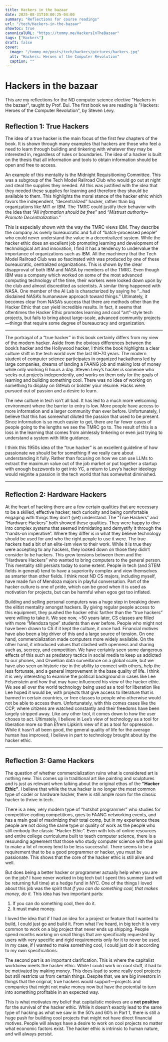 ```yaml
---
title: Hackers in the bazaar
date: 2025-08-31T10:00:25-04:00
summary: "Reflections for course readings"
url: "/tech/Hackers-in-the-bazaar"
showtoc: true
canonicalURL: "https://tommy.me/HackersInTheBazaar"
tags: ["Hackers"]
draft: false
cover:
  image: "/tommy.me/posts/tech/hackers/pictures/hackers.jpg"
  alt: "Hackers: Heroes of the Computer Revolution"
  caption: ""
---
```


# Hackers in the bazaar

This are my reflections for the ND computer science elective "Hackers in the bazaar", taught by Prof. Bui.
The first book we are reading is "Hackers: Heroes of the Computer Revolution", by Steven Levy.

## Reflection 1: True Hackers

The idea of a true hacker is the main focus of the first few chapters of the book. It is shown through many examples that hackers are those who feel a need to learn through building and tinkering with whatever they may be interested in, regardless of rules or boundaries. The idea of a hacker is built on the thesis that all information and tools to obtain information should be open and free to access.

An example of this mentality is the Midnight Requisitioning Committee. This was a subgroup of the Tech Model Railroad Club who would go out at night and steal the supplies they needed. All this was justified with the idea that they needed these supplies for learning and therefore they should be available to them. This highlights the moral stance of the hacker ethic which favors the independent, “decentralized” hacker, rather than big organizations like MIT or IBM. The TMRC could justify their behavior with the idea that _“All information should be free”_ and _“Mistrust authority–Promote Decentralization.”_

This is especially shown with the way the TMRC views IBM. They describe the company as overly bureaucratic and full of “batch-processed people” who could never understand the value in a decentralized system. While the hacker ethic does an excellent job promoting learning and development of technological art and innovation, I find it has a tendency to undervalue the importance of organizations such as IBM. All the machinery that the Tech Model Railroad Club was so fascinated with was produced by one of these bureaucratic, centralized organizations. This is shown by the clear disapproval of both IBM and NASA by members of the TMRC. Even though IBM was a company which worked on some of the most advanced computing technology of the time, their workers were looked down upon by the club and almost discredited as scientists. A similar thing happened with NASA. One member of the AI Lab is characterized by saying he “...had disdained NASA’s humanwave approach toward things.” Ultimately, it becomes clear from NASA’s success that there are methods other than the Hacker Ethic that can yield incredible results. In fact, it seems that oftentimes the Hacker Ethic promotes learning and cool “art”-style tech projects, but fails to bring about large-scale, advanced community projects—things that require some degree of bureaucracy and organization.

---

The portrayal of a “true hacker” in this book certainly differs from my view of the modern hacker. Aside from the obvious differences between the book’s hacker and the Hollywood hacker, I think the book highlights a clear culture shift in the tech world over the last 60–70 years. The modern student of computer science participates in organized hackathons led by large companies, dreams of landing a FAANG job and making lots of money while only working 6 hours a day. Steven Levy’s hacker is someone who seeks out projects independently, and works on them only for the goals of learning and building something cool. There was no idea of working on something to display on GitHub or bolster your résumé. Hacks were pursued out of passion and a desire to learn.

The new culture in tech isn’t all bad. It has led to a much more welcoming environment where the barrier to entry is low. More people have access to more information and a larger community than ever before. Unfortunately, I believe that this has somewhat diluted the passion that used to be present. Since information is so much easier to get, there are far fewer cases of people going to the lengths we see the TMRC go to. The result of this is a loss in the learning that comes from aimlessly tinkering or even just trying to understand a system with little guidance.

I think this 1950s idea of the “true hacker” is an excellent guideline of how passionate we should be for something if we really care about understanding it fully. Rather than focusing on how we can use LLMs to extract the maximum value out of the job market or put together a startup with enough buzzwords to get into YC, a return to Levy’s hacker ideology would reignite a passion in the tech world that has somewhat diminished.

---

## Reflection 2: Hardware Hackers

At the heart of hacking there are a few certain qualities that are necessary to be a skilled, effective hacker; tech curiosity and being comfortable engaging with things they don’t (yet) understand. The “True Hackers” and “Hardware Hackers” both showed these qualities. They were happy to dive into complex systems that seemed intimidating and demystify it through the “hands-on imperative”. Where they differ is in what they believe technology should be used for and who the right people to use it were. The true hackers had a bit of an elite-ism view to their work. While it is true they were accepting to any hackers, they looked down on those they didn’t consider to be hackers. This grew tensions between them and the “Hardware Hackers” who wanted to bring computers to the general person. This mentality still persists today to some extent. People in tech (and STEM fields in general) tend to have a superiority complex and view themselves as smarter than other fields. I think most ND CS majors, including myself, have made fun of Mendoza majors in playful conversation. Part of the hacker culture is one of pride, which can be good when it is used as motivation for projects, but can be harmful when egos get too inflated.

Building and selling personal computers was a huge step in breaking down the elitist mentality amongst hackers. By giving regular people access to this equipment, they pushed the hacker ethic farther than the “true hackers” were willing to take it. We see now, ~50 years later, CS classes are filled with more “Mendoza type” students than ever before. People who might not have been drawn to CS if it kept the culture, it once had. Financial motives have also been a big driver of this and a large source of tension. On one hand, commercialization made computers more widely available. On the other hand, it introduced values that clashed with openness and sharing such as, secrecy, and competition. We have certainly seen some dangerous effects of this such as predatory tactics in social media to keep us addicted to our phones, and Orwellian data surveillance on a global scale, but we have also seen an historic rise in the ability to connect with others, help the less fortunate, and a general improvement in the base quality of life. I think it is very interesting to examine the political background in cases like Lee Felsenstein and how that may have influenced his view of the hacker ethic. We see all over the world technology being used as a tool for liberation like Lee hoped it would be, with projects that give access to literature that is banned in certain countries, or free classes to people who otherwise would not be able to access them. Unfortunately, with this comes cases like the CCP, where citizens are watched constantly and their freedoms have been largely stripped away. Like any other tool, it comes down to how the user choses to act. Ultimately, I believe in Lee’s view of technology as a tool for liberation more so than Efrem Lipkin’s view of it as a tool for oppression. While it hasn’t all been good, the general quality of life for the average human has improved, I believe in part to technology brought about by the hacker ethic.

---

## Reflection 3: Game Hackers

The question of whether commercialization ruins what is considered art is nothing new. This comes up in traditional art like painting and sculptures and is just as relevant when talking about the original ethos of the **“Hacker Ethic”**. I believe that while the true hacker is no longer the most common type of coder or hardware hacker, there is still ample room for the classic hacker to thrive in tech.

There is a new, very modern type of “hotshot programmer” who studies for competitive coding competitions, goes to FAANG networking events, and has a main goal of maximizing their total comp, but in my experience these people are not doing the same type or quality of work as the people who still embody the classic “Hacker Ethic”. Even with lots of online resources and entire college curriculums built to teach computer science, there is a resounding agreement that those who study computer science with the goal to make a lot of money tend to be less successful. There seems to be a requirement that to be a good programmer or hacker, you must be passionate. This shows that the core of the hacker ethic is still alive and well.

But does being a better hacker or programmer actually help when you are on the job? I have never worked in big tech but I spent this summer (and will be returning full time) at a hedge fund in NYC. One of the things I loved about this job was the spirit that _if you can do something cool, that makes money, do it._ This idea has two important parts:

1. If you can do something cool, then do it.
2. It must make money.

I loved the idea that if I had an idea for a project or feature that I wanted to build, I could just go and build it. From what I’ve heard, in big tech it is very common to work on a big project that never ends up shipping. People spend months working on small things that are specifically requested by users with very specific and rigid requirements only for it to never be used. In my case, if I wanted to make something cool, I could just do it according to my own specifications.

The second part is an important clarification. This is where the capitalist worldview meets the hacker ethic. While I could work on cool stuff, it had to be motivated by making money. This does lead to some really cool projects but still restricts us from certain things. Despite that, we are big investors in things that the original, true hackers would support—projects and companies that might not make money now but have the potential to turn into something profitable in an expected way.

This is what motivates my belief that capitalistic motives are a **net positive** for the survival of the hacker ethic. While it doesn’t exactly lead to the same type of hacking as what we saw in the 50’s and 60’s in Part 1, there is still a huge push for building cool projects that might not have direct financial motives. People will always have a desire to work on cool projects no matter what economic factors exist. The hacker ethic is intrinsic to human nature, and will always persist.
